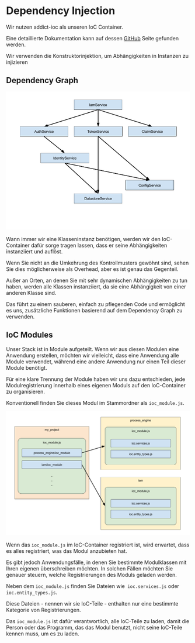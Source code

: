 # Dependency Injection

Wir nutzen addict-ioc als unseren IoC Container.

Eine detaillierte Dokumentation kann auf dessen [GitHub](https://github.com/5minds/addict-ioc) Seite gefunden werden.

Wir verwenden die Konstruktorinjektion, um Abhängigkeiten in Instanzen zu injizieren 

## Dependency Graph

![Dependency Graph](images/dependency-graph.png)

Wann immer wir eine Klasseninstanz benötigen, werden wir den IoC-Container dafür sorge tragen lassen, dass er seine Abhängigkeiten instanziiert und auflöst.

Wenn Sie nicht an die Umkehrung des Kontrollmusters gewöhnt sind, sehen Sie dies möglicherweise als Overhead, aber es ist genau das Gegenteil.

Außer an Orten, an denen Sie mit sehr dynamischen Abhängigkeiten zu tun haben, werden alle Klassen instanziiert, da sie eine Abhängigkeit von einer anderen Klasse sind.

Das führt zu einem sauberen, einfach zu pflegenden Code und ermöglicht es uns, zusätzliche Funktionen basierend auf dem Dependency Graph zu verwenden.

## IoC Modules

Unser Stack ist in Module aufgeteilt. Wenn wir aus diesen Modulen eine Anwendung erstellen, möchten wir vielleicht, dass eine Anwendung alle Module verwendet, während eine andere Anwendung nur einen Teil dieser Module benötigt.

Für eine klare Trennung der Module haben wir uns dazu entschieden, jede Modulregistrierung innerhalb eines eigenen Moduls auf den IoC-Container zu organisieren.

Konventionell finden Sie dieses Modul im Stammordner als `ioc_module.js`.

![IoC Modules](images/ioc-modules.png)

Wenn das `ioc_module.js` im IoC-Container registriert ist, wird erwartet, dass es alles registriert, was das Modul anzubieten hat.

Es gibt jedoch Anwendungsfälle, in denen Sie bestimmte Modulklassen mit Ihren eigenen überschreiben möchten. In solchen Fällen möchten Sie genauer steuern, welche Registrierungen des Moduls geladen werden.

Neben dem `ioc_module.js` finden Sie Dateien wie` ioc.services.js` oder `ioc.entity_types.js`.

Diese Dateien - nennen wir sie IoC-Teile - enthalten nur eine bestimmte Kategorie von Registrierungen.

Das `ioc_module.js` ist dafür verantwortlich, alle IoC-Teile zu laden, damit die Person oder das Programm, das das Modul benutzt, nicht seine IoC-Teile kennen muss, um es zu laden.
